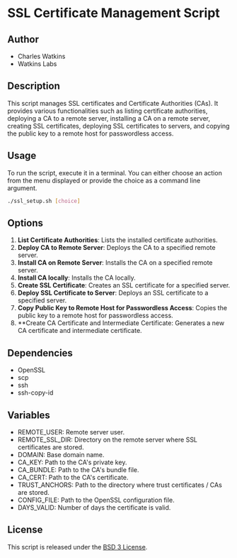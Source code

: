 # SSL Certificate Management Script

## Author
- Charles Watkins
- Watkins Labs

## Description
This script manages SSL certificates and Certificate Authorities (CAs). It provides various functionalities such as listing certificate authorities, deploying a CA to a remote server, installing a CA on a remote server, creating SSL certificates, deploying SSL certificates to servers, and copying the public key to a remote host for passwordless access.

## Usage
To run the script, execute it in a terminal. You can either choose an action from the menu displayed or provide the choice as a command line argument.

```bash
./ssl_setup.sh [choice]
```

## Options
1. **List Certificate Authorities**: Lists the installed certificate authorities.
2. **Deploy CA to Remote Server**: Deploys the CA to a specified remote server.
3. **Install CA on Remote Server**: Installs the CA on a specified remote server.
4. **Install CA locally**: Installs the CA locally.
5. **Create SSL Certificate**: Creates an SSL certificate for a specified server.
6. **Deploy SSL Certificate to Server**: Deploys an SSL certificate to a specified server.
7. **Copy Public Key to Remote Host for Passwordless Access**: Copies the public key to a remote host for passwordless access.
8. **Create CA Certificate and Intermediate Certificate: Generates a new CA certificate and intermediate certificate.

## Dependencies
- OpenSSL
- scp
- ssh
- ssh-copy-id

## Variables
- REMOTE_USER: Remote server user.
- REMOTE_SSL_DIR: Directory on the remote server where SSL certificates are stored.
- DOMAIN: Base domain name.
- CA_KEY: Path to the CA's private key.
- CA_BUNDLE: Path to the CA's bundle file.
- CA_CERT: Path to the CA's certificate.
- TRUST_ANCHORS: Path to the directory where trust certificates / CAs are stored.
- CONFIG_FILE: Path to the OpenSSL configuration file.
- DAYS_VALID: Number of days the certificate is valid.

## License
This script is released under the [BSD 3 License](LICENSE).
